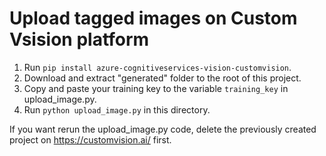 # Upload tagged images on Custom Vsision platform

1. Run `pip install azure-cognitiveservices-vision-customvision`.
2. Download and extract "generated" folder to the root of this project.
3. Copy and paste your training key to the variable `training_key` in upload_image.py.
4. Run `python upload_image.py` in this directory.

If you want rerun the upload_image.py code, delete the previously created project on https://customvision.ai/ first.


